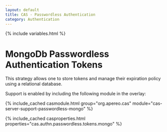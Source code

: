 ```yaml
---
layout: default
title: CAS - Passwordless Authentication
category: Authentication
---
```

{% include variables.html %}

# MongoDb Passwordless Authentication Tokens

This strategy allows one to store tokens and manage their expiration policy using a relational database.

Support is enabled by including the following module in the overlay:

{% include_cached casmodule.html group="org.apereo.cas" module="cas-server-support-passwordless-mongo" %}

{% include_cached casproperties.html properties="cas.authn.passwordless.tokens.mongo" %}
